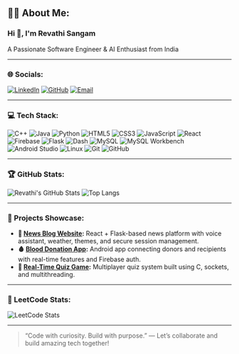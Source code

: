 <h2>👩‍💻 About Me:</h2>

<h3>Hi 👋, I'm Revathi Sangam</h3>
<p>A Passionate Software Engineer & AI Enthusiast from India</p>

---

### 🌐 Socials:
[![LinkedIn](https://img.shields.io/badge/LinkedIn-0077B5?style=for-the-badge&logo=linkedin&logoColor=white)](https://www.linkedin.com/in/revathi-s-066727261/)
[![GitHub](https://img.shields.io/badge/GitHub-100000?style=for-the-badge&logo=github&logoColor=white)](https://github.com/Revathi-15)
[![Email](https://img.shields.io/badge/Email-D14836?style=for-the-badge&logo=gmail&logoColor=white)](mailto:revathisangam2005@gmail.com)

---

### 💻 Tech Stack:
![C++](https://img.shields.io/badge/C++-00599C?style=for-the-badge&logo=cplusplus&logoColor=white)
![Java](https://img.shields.io/badge/Java-ED8B00?style=for-the-badge&logo=java&logoColor=white)
![Python](https://img.shields.io/badge/Python-3670A0?style=for-the-badge&logo=python&logoColor=white)
![HTML5](https://img.shields.io/badge/HTML5-E34F26?style=for-the-badge&logo=html5&logoColor=white)
![CSS3](https://img.shields.io/badge/CSS3-1572B6?style=for-the-badge&logo=css3&logoColor=white)
![JavaScript](https://img.shields.io/badge/JavaScript-F7DF1E?style=for-the-badge&logo=javascript&logoColor=black)
![React](https://img.shields.io/badge/React-20232A?style=for-the-badge&logo=react&logoColor=61DAFB)
![Firebase](https://img.shields.io/badge/Firebase-FFCA28?style=for-the-badge&logo=firebase&logoColor=black)
![Flask](https://img.shields.io/badge/Flask-000000?style=for-the-badge&logo=flask&logoColor=white)
![Dash](https://img.shields.io/badge/Dash-191970?style=for-the-badge&logo=plotly&logoColor=white)
![MySQL](https://img.shields.io/badge/MySQL-00758F?style=for-the-badge&logo=mysql&logoColor=white)
![MySQL Workbench](https://img.shields.io/badge/MySQL_Workbench-4479A1?style=for-the-badge&logo=mysql&logoColor=white)
![Android Studio](https://img.shields.io/badge/Android_Studio-3DDC84?style=for-the-badge&logo=android-studio&logoColor=white)
![Linux](https://img.shields.io/badge/Linux-FCC624?style=for-the-badge&logo=linux&logoColor=black)
![Git](https://img.shields.io/badge/Git-F05032?style=for-the-badge&logo=git&logoColor=white)
![GitHub](https://img.shields.io/badge/GitHub-181717?style=for-the-badge&logo=github&logoColor=white)

---

### 🏆 GitHub Stats:
![Revathi's GitHub Stats](https://github-readme-stats.vercel.app/api?username=Revathi-15&show_icons=true&theme=tokyonight)
![Top Langs](https://github-readme-stats.vercel.app/api/top-langs/?username=Revathi-15&layout=compact&theme=tokyonight)

---

### 🚀 Projects Showcase:
- **📰 [News Blog Website](https://github.com/Revathi-15/Blog-website):** React + Flask-based news platform with voice assistant, weather, themes, and secure session management.
- **🩸 [Blood Donation App](https://github.com/Revathi-15/Blood-Donation-App):** Android app connecting donors and recipients with real-time features and Firebase auth.
- **🧠 [Real-Time Quiz Game](https://github.com/Revathi-15/OS-project-):** Multiplayer quiz system built using C, sockets, and multithreading.

---

### 🎯 LeetCode Stats:
![LeetCode Stats](https://leetcard.jacoblin.cool/revathi_15?theme=light&font=Source+Code+Pro&ext=contest)

---

> “Code with curiosity. Build with purpose.” — Let’s collaborate and build amazing tech together!
